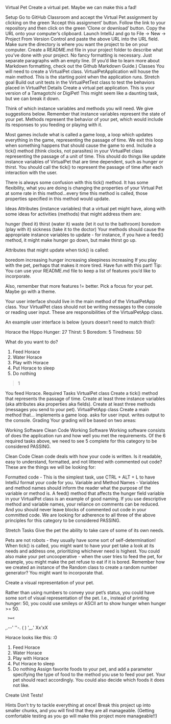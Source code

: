 Virtual Pet
Create a virtual pet. Maybe we can make this a fad!

Setup
Go to GitHub Classroom and accept the Virtual Pet assignment by clicking on the green ‘Accept this assignment’ button.
Follow the link to your repository and then click on the green ‘Clone or download’ button. Copy the URL onto your computer’s clipboard.
Launch IntelliJ and go to File -> New -> Project From Version Control and paste the above URL into the URL field. Make sure the directory is where you want the project to be on your computer.
Create a README.md file in your project folder to describe what you’ve done with your project. No fancy formatting is necessary. Just separate paragraphs with an empty line. (If you’d like to learn more about Markdown formatting, check out the Github Markdown Guide.)
Classes
You will need to create a VirtualPet class.
VirtualPetApplication will house the main method. This is the starting point when the application runs.
Stretch goal Build out unit tests in the VirtualPetTest class to test the behaviors placed in VirtualPet
Details
Create a virtual pet application. This is your version of a Tamagotchi or DigiPet! This might seem like a daunting task, but we can break it down.

Think of which instance variables and methods you will need. We give suggestions below. Remember that instance variables represent the state of your pet. Methods represent the behavior of your pet, which would include its responses to you feeding or playing with it.

Most games include what is called a game loop, a loop which updates everything in the game, representing the passage of time. We exit this loop when something happens that should cause the game to end. Include a tick() method (think clocks, not parasites) in your VirtualPet class representing the passage of a unit of time. This should do things like update instance variables of VirtualPet that are time dependent, such as hunger or thirst. You should call the tick() to represent the passage of time after each interaction with the user.

There is always some confusion with this tick() method. It has some flexibility, what you are doing is changing the properties of your Virtual Pet at some rate in this method…every time this method is called, those properties specified in this method would update.

Ideas
Attributes (instance variables) that a virtual pet might have, along with some ideas for activities (methods) that might address them are:

hunger (feed it)
thirst (water it)
waste (let it out to the bathroom)
boredom (play with it)
sickness (take it to the doctor)
Your methods should cause the appropriate instance variables to update - for instance, if you have a feed() method, it might make hunger go down, but make thirst go up.

Attributes that might update when tick() is called:

boredom increasing
hunger increasing
sleepiness increasing
If you play with the pet, perhaps that makes it more tired. Have fun with this part! Tip: You can use your README.md file to keep a list of features you’d like to incorporate.

Also, remember that more features != better. Pick a focus for your pet. Maybe go with a theme.

Your user interface should live in the main method of the VirtualPetApp class. Your VirtualPet class should not be writing messages to the console or reading user input. These are responsibilities of the VirtualPetApp class.

An example user interface is below (yours doesn’t need to match this!):

Horace the Hippo
Hunger: 27
Thirst: 5
Boredom: 5
Tiredness: 50

What do you want to do?
1. Feed Horace
2. Water Horace
3. Play with Horace
4. Put Horace to sleep
5. Do nothing

> 1

You feed Horace.
Required Tasks
VirtualPet class
Create a tick() method that represents the passage of time.
Create at least three instance variables (aka attributes aka properties aka fields).
Create at least three methods (messages you send to your pet).
VirtualPetApp class
Create a main method that…
implements a game loop.
asks for user input.
writes output to the console.
Grading
Your grading will be based on two areas:

Working Software
Clean Code
Working Software
Working software consists of does the application run and how well you met the requirements. Of the 6 required tasks above, we need to see 5 complete for this category to be considered PASSING.

Clean Code
Clean code deals with how your code is written. Is it readable, easy to understand, formatted, and not littered with commented out code? These are the things we will be looking for:

Formatted code - This is the simplest task, use CTRL + ALT + L to have IntelliJ format your code for you.
Variable and Method Names - Variables and method names should inform the reader what the purpose of the variable or method is. A feed() method that affects the hunger field variable in your VirtualPet class is an example of good naming.
If you use descriptive method and variable names, your reliance on comments can be reduced. And you should never leave blocks of commented out code in your committed code.
We are looking for adherence to all three of the above principles for this category to be considered PASSING.

Stretch Tasks
Give the pet the ability to take care of some of its own needs.

Pets are not robots - they usually have some sort of self-determination! When tick() is called, you might want to have your pet take a look at its needs and address one, prioritizing whichever need is highest. You could also make your pet uncooperative - when the user tries to feed the pet, for example, you might make the pet refuse to eat if it is bored. Remember how we created an instance of the Random class to create a random number generator? You might want to incorporate that.

Create a visual representation of your pet.

Rather than using numbers to convey your pet’s status, you could have some sort of visual representation of the pet. I.e., instead of printing hunger: 50, you could use smileys or ASCII art to show hunger when hunger >= 50.

     >=<        
,.--'  ''-.
(  )  ',_.'
Xx'xX      

Horace looks like this: :0

1. Feed Horace
2. Water Horace
3. Play with Horace
4. Put Horace to sleep
5. Do nothing
Assign favorite foods to your pet, and add a parameter specifying the type of food to the method you use to feed your pet. Your pet should react accordingly. You could also decide which foods it does not like.

Create Unit Tests!

Hints
Don’t try to tackle everything at once! Break this project up into smaller chunks, and you will find that they are all manageable. (Getting comfortable testing as you go will make this project more manageable!!)
